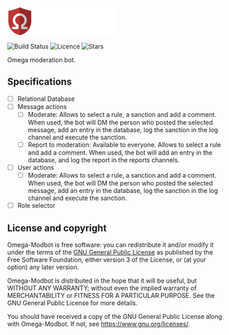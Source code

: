 <img src="doc/logo/logo-text.png" alt="Omega-Modbot" height=64/>


![Build Status](https://img.shields.io/github/checks-status/Omega-Numworks/Omega-Modbot/master) ![Licence](https://img.shields.io/github/license/Omega-Numworks/Omega-Modbot) ![Stars](https://img.shields.io/github/stars/Omega-Numworks/Omega-Modbot)

Omega moderation bot.

## Specifications

 - [ ] Relational Database
 - [ ] Message actions
   - [ ] Moderate: Allows to select a rule, a sanction and add a comment. When used, the bot will DM the person who posted the selected message, add an entry in the database, log the sanction in the log channel and execute the sanction.
   - [ ] Report to moderation: Available to everyone. Allows to select a rule and add a comment. When used, the bot will add an entry in the database, and log the report in the reports channels.
 - [ ] User actions
   - [ ] Moderate: Allows to select a rule, a sanction and add a comment. When used, the bot will DM the person who posted the selected message, add an entry in the database, log the sanction in the log channel and execute the sanction.
 - [ ] Role selector

## License and copyright

Omega-Modbot is free software: you can redistribute it and/or modify it under the terms of the [GNU General Public License](LICENSE.md) as published by the Free Software Foundation, either version 3 of the License, or (at your option) any later version.

Omega-Modbot is distributed in the hope that it will be useful, but WITHOUT ANY WARRANTY; without even the implied warranty of MERCHANTABILITY or FITNESS FOR A PARTICULAR PURPOSE.  See the GNU General Public License for more details.

You should have received a copy of the GNU General Public License along with Omega-Modbot. If not, see <https://www.gnu.org/licenses/>.

